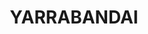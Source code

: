---
lastmod: '2025-04-06T06:05:20+00:00'
latitude: -33.13540693
layout: suburb
longitude: 147.5778762
postcode: '2875'
state: NSW
title: YARRABANDAI
url: /nsw/yarrabandai/
---
